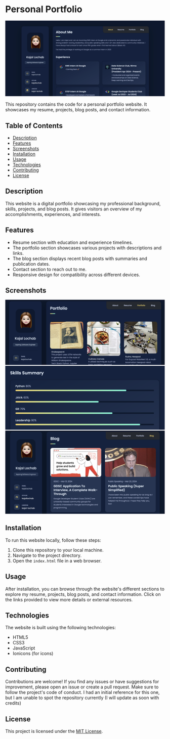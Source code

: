 # Personal Portfolio

![banner (1)](assets/images/banner-1.png)

This repository contains the code for a personal portfolio website. It showcases my resume, projects, blog posts, and contact information.

## Table of Contents

- [Description](#description)
- [Features](#features)
- [Screenshots](#screenshots)
- [Installation](#installation)
- [Usage](#usage)
- [Technologies](#technologies)
- [Contributing](#contributing)
- [License](#license)

## Description

This website is a digital portfolio showcasing my professional background, skills, projects, and blog posts. It gives visitors an overview of my accomplishments, experiences, and interests.

## Features

- Resume section with education and experience timelines.
- The portfolio section showcases various projects with descriptions and links.
- The blog section displays recent blog posts with summaries and publication dates.
- Contact section to reach out to me.
- Responsive design for compatibility across different devices.

## Screenshots
![banner (1)](assets/images/banner-2.png)
![banner (1)](assets/images/banner-4.png)
![banner (1)](assets/images/banner-3.png)

## Installation

To run this website locally, follow these steps:

1. Clone this repository to your local machine.
2. Navigate to the project directory.
3. Open the `index.html` file in a web browser.

## Usage

After installation, you can browse through the website's different sections to explore my resume, projects, blog posts, and contact information. Click on the links provided to view more details or external resources.

## Technologies

The website is built using the following technologies:

- HTML5
- CSS3
- JavaScript
- Ionicons (for icons)

## Contributing

Contributions are welcome! If you find any issues or have suggestions for improvement, please open an issue or create a pull request. Make sure to follow the project's code of conduct. I had an initial reference for this one, but I am unable to spot the repository currently (I will update as soon with credits)

## License

This project is licensed under the [MIT License](LICENSE).

